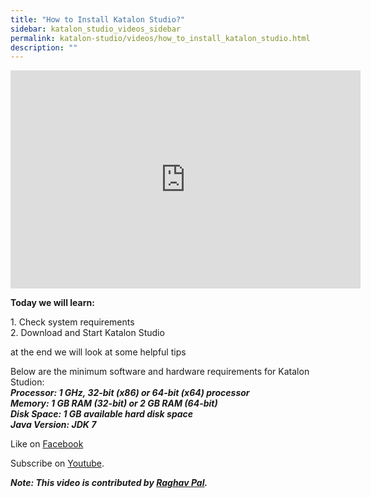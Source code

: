 ```yaml
---
title: "How to Install Katalon Studio?"
sidebar: katalon_studio_videos_sidebar
permalink: katalon-studio/videos/how_to_install_katalon_studio.html
description: ""
---
```

<iframe src="https://www.youtube.com/embed/Yyjvea9nMZw?autoplay=1" width="560" height="349" frameborder="0" allowfullscreen="allowfullscreen">&nbsp;</iframe>

**Today we will learn:**

1\. Check system requirements  
2\. Download and Start Katalon Studio

at the end we will look at some helpful tips

Below are the minimum software and hardware requirements for Katalon Studion:  
_**Processor: 1 GHz, 32-bit (x86) or 64-bit (x64) processor**_  
_**Memory: 1 GB RAM (32-bit) or 2 GB RAM (64-bit)**_  
_**Disk Space: 1 GB available hard disk space**_  
_**Java Version: JDK 7**_

Like on [Facebook](https://www.facebook.com/automationstepbystep/) 

Subscribe on [Youtube](https://www.youtube.com/channel/UCTt7pyY-o0eltq14glaG5dg).

**_Note: This video is contributed by [Raghav Pal](https://www.youtube.com/channel/UCTt7pyY-o0eltq14glaG5dg)._**